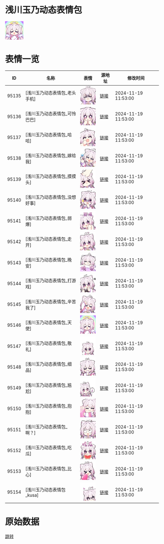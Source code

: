 # 浅川玉乃动态表情包

<img src="./cover.png" height="60" alt="cover" />

# 表情一览

|ID|名称|表情|源地址|修改时间|
|----|----|----|----|----|
|95135|[浅川玉乃动态表情包_老头手机]|<img src="./pic/095135_%5B浅川玉乃动态表情包_老头手机%5D.gif" height="60" alt="老头手机"/>|[链接](https://i0.hdslb.com/bfs/garb/09f0da1b82ae6b22818ff9f45ea487d3f706a4a0.gif)|2024-11-19 11:53:00|
|95136|[浅川玉乃动态表情包_可怜巴巴]|<img src="./pic/095136_%5B浅川玉乃动态表情包_可怜巴巴%5D.gif" height="60" alt="可怜巴巴"/>|[链接](https://i0.hdslb.com/bfs/garb/24fea06109378dcf681bb81e86114e37eda1dc0e.gif)|2024-11-19 11:53:00|
|95137|[浅川玉乃动态表情包_哈哈]|<img src="./pic/095137_%5B浅川玉乃动态表情包_哈哈%5D.gif" height="60" alt="哈哈"/>|[链接](https://i0.hdslb.com/bfs/garb/05ee947e3e66233e670651fdb3b0b7fc7fbc7f04.gif)|2024-11-19 11:53:00|
|95138|[浅川玉乃动态表情包_嫁给我]|<img src="./pic/095138_%5B浅川玉乃动态表情包_嫁给我%5D.gif" height="60" alt="嫁给我"/>|[链接](https://i0.hdslb.com/bfs/garb/f8a1c53a6641b71f96a1da08d9d83ad7d7ef7145.gif)|2024-11-19 11:53:00|
|95139|[浅川玉乃动态表情包_摸摸头]|<img src="./pic/095139_%5B浅川玉乃动态表情包_摸摸头%5D.gif" height="60" alt="摸摸头"/>|[链接](https://i0.hdslb.com/bfs/garb/2db342db0e93783183697f04eb180095ea24cbf9.gif)|2024-11-19 11:53:00|
|95140|[浅川玉乃动态表情包_没想好事]|<img src="./pic/095140_%5B浅川玉乃动态表情包_没想好事%5D.gif" height="60" alt="没想好事"/>|[链接](https://i0.hdslb.com/bfs/garb/2f5f73c918e888210cfa6395abbaf7b32ef53b56.gif)|2024-11-19 11:53:00|
|95141|[浅川玉乃动态表情包_弱爆]|<img src="./pic/095141_%5B浅川玉乃动态表情包_弱爆%5D.gif" height="60" alt="弱爆"/>|[链接](https://i0.hdslb.com/bfs/garb/a917921720d829e3260c7095620b31d2da662865.gif)|2024-11-19 11:53:00|
|95142|[浅川玉乃动态表情包_走开]|<img src="./pic/095142_%5B浅川玉乃动态表情包_走开%5D.gif" height="60" alt="走开"/>|[链接](https://i0.hdslb.com/bfs/garb/53e7bc11e67b43971e5c66f089e2dd906ad870e1.gif)|2024-11-19 11:53:00|
|95143|[浅川玉乃动态表情包_晚安]|<img src="./pic/095143_%5B浅川玉乃动态表情包_晚安%5D.gif" height="60" alt="晚安"/>|[链接](https://i0.hdslb.com/bfs/garb/8726ea03d1e7eb90dadb41b55d591f3950725ad2.gif)|2024-11-19 11:53:00|
|95144|[浅川玉乃动态表情包_打游戏]|<img src="./pic/095144_%5B浅川玉乃动态表情包_打游戏%5D.gif" height="60" alt="打游戏"/>|[链接](https://i0.hdslb.com/bfs/garb/b87f85d481b0cf533f6a1dc23ab811e98c4a1cb1.gif)|2024-11-19 11:53:00|
|95145|[浅川玉乃动态表情包_辛苦我了]|<img src="./pic/095145_%5B浅川玉乃动态表情包_辛苦我了%5D.gif" height="60" alt="辛苦我了"/>|[链接](https://i0.hdslb.com/bfs/garb/f8e51d925363e44a7bb5f0db6b015ba07ce34a40.gif)|2024-11-19 11:53:00|
|95146|[浅川玉乃动态表情包_天使]|<img src="./pic/095146_%5B浅川玉乃动态表情包_天使%5D.gif" height="60" alt="天使"/>|[链接](https://i0.hdslb.com/bfs/garb/c6768c8cb466e6e0b7ee0c3f53ca2651dbfe2590.gif)|2024-11-19 11:53:00|
|95147|[浅川玉乃动态表情包_敬礼]|<img src="./pic/095147_%5B浅川玉乃动态表情包_敬礼%5D.gif" height="60" alt="敬礼"/>|[链接](https://i0.hdslb.com/bfs/garb/f0daf67114c826945764bb03740605a3d709e70d.gif)|2024-11-19 11:53:00|
|95148|[浅川玉乃动态表情包_细品]|<img src="./pic/095148_%5B浅川玉乃动态表情包_细品%5D.gif" height="60" alt="细品"/>|[链接](https://i0.hdslb.com/bfs/garb/e2b0d1c0c758e1c3a6434c539ecf05db46699b3b.gif)|2024-11-19 11:53:00|
|95149|[浅川玉乃动态表情包_尴尬]|<img src="./pic/095149_%5B浅川玉乃动态表情包_尴尬%5D.gif" height="60" alt="尴尬"/>|[链接](https://i0.hdslb.com/bfs/garb/a8e39c2279f1273bf9397cf28463fe1393ccf963.gif)|2024-11-19 11:53:00|
|95150|[浅川玉乃动态表情包_抱抱]|<img src="./pic/095150_%5B浅川玉乃动态表情包_抱抱%5D.gif" height="60" alt="抱抱"/>|[链接](https://i0.hdslb.com/bfs/garb/0cb970e3b31a9f1335eb3d12396a873a8ec691cb.gif)|2024-11-19 11:53:00|
|95151|[浅川玉乃动态表情包_啊？]|<img src="./pic/095151_%5B浅川玉乃动态表情包_啊？%5D.gif" height="60" alt="啊？"/>|[链接](https://i0.hdslb.com/bfs/garb/51351e1ef293b5d38526186dd384e2d3712c989d.gif)|2024-11-19 11:53:00|
|95152|[浅川玉乃动态表情包_吃瓜]|<img src="./pic/095152_%5B浅川玉乃动态表情包_吃瓜%5D.gif" height="60" alt="吃瓜"/>|[链接](https://i0.hdslb.com/bfs/garb/959a06ddff9d532fc50835f407ff61390c7cec72.gif)|2024-11-19 11:53:00|
|95153|[浅川玉乃动态表情包_比心]|<img src="./pic/095153_%5B浅川玉乃动态表情包_比心%5D.gif" height="60" alt="比心"/>|[链接](https://i0.hdslb.com/bfs/garb/fc11a500ff704ba23a91d68e5832fd24e1646984.gif)|2024-11-19 11:53:00|
|95154|[浅川玉乃动态表情包_kusa]|<img src="./pic/095154_%5B浅川玉乃动态表情包_kusa%5D.gif" height="60" alt="kusa"/>|[链接](https://i0.hdslb.com/bfs/garb/65d25ccfcbeda1f6a27aa3c889f59b943e8165f7.gif)|2024-11-19 11:53:00|

# 原始数据

[跳转](./raw.json)

